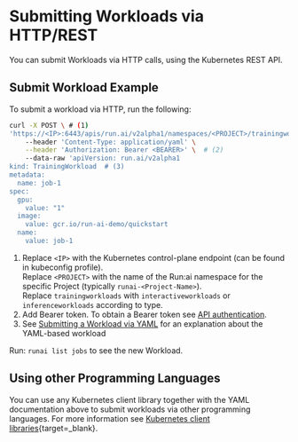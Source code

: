 
# Submitting Workloads via HTTP/REST

You can submit Workloads via HTTP calls, using the Kubernetes REST API.

## Submit Workload Example

To submit a workload via HTTP, run the following:

``` bash 
curl -X POST \ # (1) 
'https://<IP>:6443/apis/run.ai/v2alpha1/namespaces/<PROJECT>/trainingworkloads' \ 
    --header 'Content-Type: application/yaml' \
    --header 'Authorization: Bearer <BEARER>' \  # (2) 
    --data-raw 'apiVersion: run.ai/v2alpha1
kind: TrainingWorkload  # (3)
metadata:
  name: job-1    
spec:
  gpu:
    value: "1"
  image:
    value: gcr.io/run-ai-demo/quickstart
  name:
    value: job-1  
```

1. Replace `<IP>` with the Kubernetes control-plane endpoint (can be found in kubeconfig profile). <br> Replace `<PROJECT>` with the name of the Run:ai namespace for the specific Project (typically `runai-<Project-Name>`). <br> Replace `trainingworkloads` with `interactiveworkloads` or `inferenceworkloads` according to type.
2. Add Bearer token. To obtain a Bearer token see [API authentication](../rest-auth.md).
3. See [Submitting a Workload via YAML](submit-yaml.md) for an explanation about the YAML-based workload

Run: `runai list jobs` to see the new Workload.



## Using other Programming Languages

You can use any Kubernetes client library together with the YAML documentation above to submit workloads via other programming languages. For more information see [Kubernetes client libraries](https://kubernetes.io/docs/reference/using-api/client-libraries/){target=_blank}.



